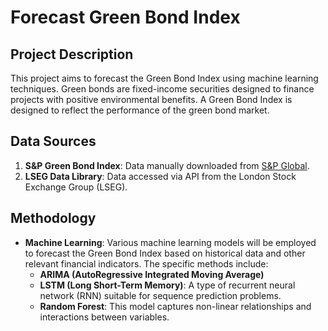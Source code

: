 # Forecast Green Bond Index

## Project Description
This project aims to forecast the Green Bond Index using machine learning techniques. Green bonds are fixed-income securities designed to finance projects with positive environmental benefits. A Green Bond Index is designed to reflect the performance of the green bond market.

## Data Sources
1. **S&P Green Bond Index**: Data manually downloaded from [S&P Global](https://www.spglobal.com/spdji/en/indices/sustainability/sp-green-bond-index/#overview).
2. **LSEG Data Library**: Data accessed via API from the London Stock Exchange Group (LSEG).

## Methodology
- **Machine Learning**: Various machine learning models will be employed to forecast the Green Bond Index based on historical data and other relevant financial indicators. The specific methods include:
    - **ARIMA (AutoRegressive Integrated Moving Average)**
    - **LSTM (Long Short-Term Memory)**: A type of recurrent neural network (RNN) suitable for sequence prediction problems.
    - **Random Forest**: This model captures non-linear relationships and interactions between variables.
